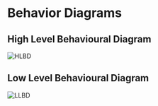 # Behavior Diagrams

## High Level Behavioural Diagram

![HLBD](https://user-images.githubusercontent.com/89745488/132361273-de15d12c-a81d-4f13-840e-b0a3eca99f18.png)

## Low Level Behavioural Diagram

![LLBD](https://user-images.githubusercontent.com/89745488/132409930-5d8fb49d-79e1-4850-b86e-17ae0245ff98.png)
